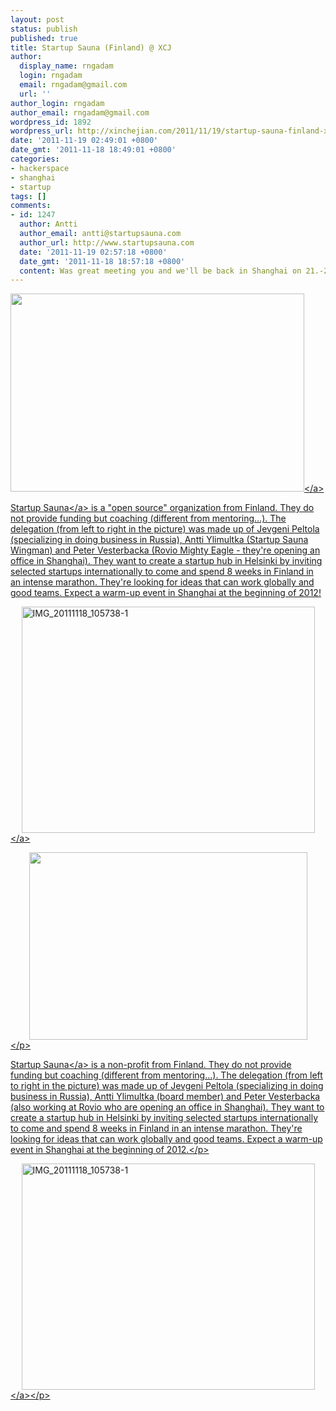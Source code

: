 ```yaml
---
layout: post
status: publish
published: true
title: Startup Sauna (Finland) @ XCJ
author:
  display_name: rngadam
  login: rngadam
  email: rngadam@gmail.com
  url: ''
author_login: rngadam
author_email: rngadam@gmail.com
wordpress_id: 1892
wordpress_url: http://xinchejian.com/2011/11/19/startup-sauna-finland-xcj/
date: '2011-11-19 02:49:01 +0800'
date_gmt: '2011-11-18 18:49:01 +0800'
categories:
- hackerspace
- shanghai
- startup
tags: []
comments:
- id: 1247
  author: Antti
  author_email: antti@startupsauna.com
  author_url: http://www.startupsauna.com
  date: '2011-11-19 02:57:18 +0800'
  date_gmt: '2011-11-18 18:57:18 +0800'
  content: Was great meeting you and we'll be back in Shanghai on 21.-22. of February!
---
```

<p><!--:en--><a href="http:&#47;&#47;xinchejian.com&#47;2011&#47;11&#47;19&#47;startup-sauna-finland-xcj&#47;startup-sauna-red&#47;" rel="attachment wp-att-3959"><img src="http:&#47;&#47;xinchejian.com&#47;wp-content&#47;uploads&#47;2011&#47;11&#47;Startup-Sauna-red-593x400.png" alt="" title="Startup-Sauna-red" width="470" height="317" class="alignright size-large wp-image-3959" &#47;><&#47;a></p>
<p><a href="http:&#47;&#47;startupsauna.com">Startup Sauna<&#47;a> is a "open source" organization from Finland. They do not provide funding but coaching (different from mentoring...). The delegation (from left to right in the picture) was made up of Jevgeni Peltola (specializing in doing business in Russia), Antti Ylimultka (Startup Sauna Wingman) and Peter Vesterbacka (Rovio Mighty Eagle - they're opening an office in Shanghai). They want to create a startup hub in Helsinki by inviting selected startups internationally to come and spend 8 weeks in Finland in an intense marathon. They're looking for ideas that can work globally and good teams. Expect a warm-up event in Shanghai at the beginning of 2012!</p>
<p><a href="http:&#47;&#47;xinchejian.com&#47;wp-content&#47;uploads&#47;2011&#47;11&#47;IMG_20111118_105738-1.jpg"><img style="background-image: none; padding-left: 0px; padding-right: 0px; display: block; float: none; margin-left: auto; margin-right: auto; padding-top: 0px; border: 0px;" title="IMG_20111118_105738-1" src="http:&#47;&#47;xinchejian.com&#47;wp-content&#47;uploads&#47;2011&#47;11&#47;IMG_20111118_105738-1_thumb.jpg" alt="IMG_20111118_105738-1" width="469" height="362" border="0" &#47;><&#47;a><!--:--><!--:zh-->
<p><img style="display: block; float: none; margin-left: auto; margin-right: auto" src="http:&#47;&#47;aaltovg.com&#47;wp-content&#47;uploads&#47;2011&#47;06&#47;startup-sauna-logo.png" width="445" height="300" &#47;><&#47;p></p>
<p><a href="http:&#47;&#47;startupsauna.com">Startup Sauna<&#47;a> is a non-profit from Finland. They do not provide funding but coaching (different from mentoring...). The delegation (from left to right in the picture) was made up of Jevgeni Peltola (specializing in doing business in Russia), Antti Ylimultka (board member) and Peter Vesterbacka (also working at Rovio who are opening an office in Shanghai). They want to create a startup hub in Helsinki by inviting selected startups internationally to come and spend 8 weeks in Finland in an intense marathon. They're looking for ideas that can work globally and good teams. Expect a warm-up event in Shanghai at the beginning of 2012.<&#47;p></p>
<p><a href="http:&#47;&#47;xinchejian.com&#47;wp-content&#47;uploads&#47;2011&#47;11&#47;IMG_20111118_105738-1.jpg"><img style="background-image: none; border-bottom: 0px; border-left: 0px; padding-left: 0px; padding-right: 0px; display: block; float: none; margin-left: auto; border-top: 0px; margin-right: auto; border-right: 0px; padding-top: 0px" title="IMG_20111118_105738-1" border="0" alt="IMG_20111118_105738-1" src="http:&#47;&#47;xinchejian.com&#47;wp-content&#47;uploads&#47;2011&#47;11&#47;IMG_20111118_105738-1_thumb.jpg" width="469" height="362" &#47;><&#47;a><&#47;p><br />
<!--:--></p>
